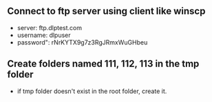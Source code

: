 ## Connect to ftp server using client like winscp
 - server: ftp.dlptest.com
 - username: dlpuser
 - password": rNrKYTX9g7z3RgJRmxWuGHbeu
## Create folders named 111, 112, 113 in the tmp folder
 - if tmp folder doesn't exist in the root folder, create it.

